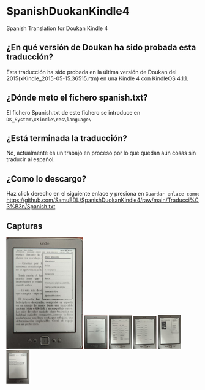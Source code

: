 # SpanishDuokanKindle4
Spanish Translation for Doukan Kindle 4

## ¿En qué versión de Doukan ha sido probada esta traducción?

Esta traducción ha sido probada en la última versión de Doukan del 2015(xKindle_2015-05-15.36515.rtm) en una Kindle 4 con KindleOS 4.1.1.

## ¿Dónde meto el fichero spanish.txt?

El fichero Spanish.txt de este fichero se introduce en ` DK_System\xKindle\res\language\`

## ¿Está terminada la traducción?
No, actualmente es un trabajo en proceso por lo que quedan aún cosas sin traducir al español.

## ¿Como lo descargo?
Haz click derecho en el siguiente enlace y presiona en `Guardar enlace como`:
https://github.com/SamuEDL/SpanishDuokanKindle4/raw/main/Traducci%C3%B3n/Spanish.txt

## Capturas
<img src="https://github.com/SamuEDL/SpanishDuokanKindle4/blob/main/Imagenes/1.jpg?raw=true" width="200">
<img src="https://github.com/SamuEDL/SpanishDuokanKindle4/blob/main/Imagenes/2.jpg?raw=true" width="60">
<img src="https://github.com/SamuEDL/SpanishDuokanKindle4/blob/main/Imagenes/3.jpg?raw=true" width="60">
<img src="https://github.com/SamuEDL/SpanishDuokanKindle4/blob/main/Imagenes/4.jpg?raw=true" width="60">
<img src="https://github.com/SamuEDL/SpanishDuokanKindle4/blob/main/Imagenes/5.jpg?raw=true" width="60">
<img src="https://github.com/SamuEDL/SpanishDuokanKindle4/blob/main/Imagenes/6.jpg?raw=true" width="60">

